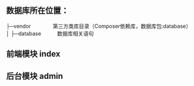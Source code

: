 
## 数据库所在位置：
├─vendor                第三方类库目录（Composer依赖库，数据库包:database）
│  ├─database           数据库相关语句
## 前端模块 index
## 后台模块 admin


